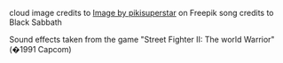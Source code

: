 cloud image credits to <a href="https://www.freepik.com/free-vector/beautiful-cartoon-cloud-collection_18094033.htm#query=cloud%20sprite&position=6&from_view=keyword&track=ais_hybrid-rr-similar&uuid=0cb3e341-4485-4715-a413-a44fd2aa0351">Image by pikisuperstar</a> on Freepik
song credits to Black Sabbath

Sound effects taken from the game "Street Fighter II: The world Warrior" (�1991 Capcom)
